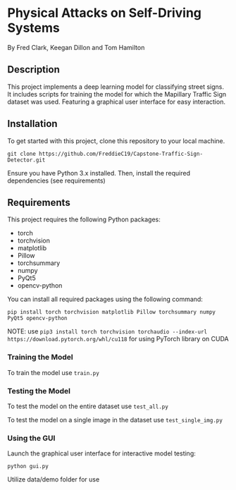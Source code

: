 # Physical Attacks on Self-Driving Systems
By Fred Clark, Keegan Dillon and Tom Hamilton
## Description

This project implements a deep learning model for classifying street signs. It includes scripts for training the model for which the Mapillary Traffic Sign dataset was used. Featuring a graphical user interface for easy interaction.

## Installation

To get started with this project, clone this repository to your local machine.

```
git clone https://github.com/FreddieC19/Capstone-Traffic-Sign-Detector.git
```

Ensure you have Python 3.x installed. Then, install the required dependencies (see requirements)

## Requirements

This project requires the following Python packages:

- torch
- torchvision
- matplotlib
- Pillow
- torchsummary
- numpy
- PyQt5
- opencv-python

You can install all required packages using the following command:

```
pip install torch torchvision matplotlib Pillow torchsummary numpy PyQt5 opencv-python
```
NOTE: use ```pip3 install torch torchvision torchaudio --index-url https://download.pytorch.org/whl/cu118``` for using PyTorch library on CUDA

### Training the Model

To train the model use `train.py`

### Testing the Model

To test the model on the entire dataset use `test_all.py`

To test the model on a single image in the dataset use `test_single_img.py`

### Using the GUI

Launch the graphical user interface for interactive model testing:

```
python gui.py
```
Utilize data/demo folder for use



